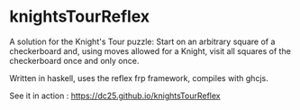 # knightsTourReflex

A solution for the Knight's Tour puzzle:  Start on an arbitrary square of a checkerboard and, using moves allowed for a Knight, visit all squares of the checkerboard once and only once.

Written in haskell, uses the reflex frp framework, compiles with ghcjs.

See it in action : https://dc25.github.io/knightsTourReflex
